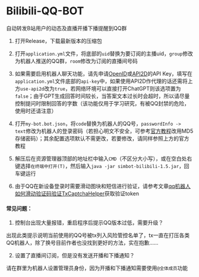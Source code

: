 # Bilibili-QQ-BOT
自动转发B站用户的动态及直播开播下播提醒到QQ群

1. 打开Release，下载最新版本的压缩包

2. 打开`application.yml`文件，将底部的`uid`替换为要订阅的主播uid，`group`修改为机器人推送的QQ群，`room`修改为订阅的直播间号码

3. 如果需要启用机器人聊天功能，请先申请[OpenID](https://platform.openai.com/)或[API2D](https://api2d.com/wiki/doc)的API Key，填写在`application.yml`文件底部的`api-key`中，如果使用API2D作代理的话还需将上方`use-api2d`改为`true`，若网络环境可以直接打开ChatGPT则该选项置为`false`；由于GPT生成回答时间较长，当答案文本过长时会超时，所以请尽量控制提问时限制回答的字数（该功能仅用于学习研究，有被QQ封禁的危险，使用时还请注意）

4. 打开`my-bot.bot.json`，将`code`替换为机器人的QQ号，`passwordInfo -> text`修改为机器人的登录密码（若担心明文不安全，可参考[官方教程](https://component-mirai.simbot.forte.love/docs/bot-config/)改用MD5存储密码）；其余配置选项默认不需更改，若要修改，请同样参照上方的官方教程

5. 解压后在资源管理器顶部的地址栏中输入`CMD`（不区分大小写），或在空白处右键选择`在终端中打开(T)`，然后输入`java -jar simbot-bilibili-1.5.jar`，回车键运行

6. 由于QQ在新设备登录时需要滑动图块和短信进行验证，请参考文章[qq机器人如何滑动验证码验证TxCaptchaHelper](https://blog.csdn.net/dqfe123/article/details/126757443)获取验证token

#### 常见问题：
1. 控制台出现大量报错，重启程序后提示QQ版本过低，需要升级？

  出现此类提示说明当前使用的QQ号被tx列入风险管控名单了，tx一直在打压各类QQ机器人，除了换号目前作者也没找到更好的方法，实在抱歉……

2. 设置了直播间订阅，但是没有发送开播和下播通知？

  请在群里为机器人设置管理员身份，因为开播和下播通知需要使用`@全体成员`功能
